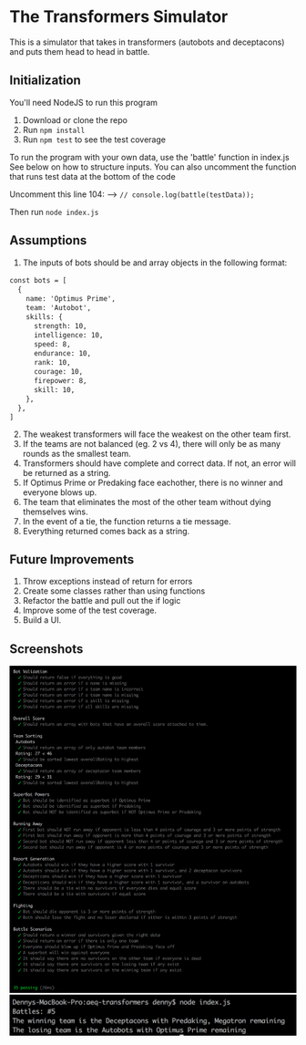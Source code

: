 # The Transformers Simulator

This is a simulator that takes in transformers (autobots and deceptacons) and puts them head to head in battle. 

## Initialization

You'll need NodeJS to run this program

1. Download or clone the repo
2. Run `npm install`
3. Run `npm test` to see the test coverage

To run the program with your own data, use the 'battle' function in index.js See below on how to structure inputs. You can also uncomment the function that runs test data at the bottom of the code

Uncomment this line 104: --> `// console.log(battle(testData));`

Then run `node index.js`

## Assumptions

1. The inputs of bots should be and array objects in the following format:

```
const bots = [
  {
    name: 'Optimus Prime',
    team: 'Autobot',
    skills: {
      strength: 10,
      intelligence: 10,
      speed: 8,
      endurance: 10,
      rank: 10,
      courage: 10,
      firepower: 8,
      skill: 10,
    },
  },
]
```
2. The weakest transformers will face the weakest on the other team first.
3. If the teams are not balanced (eg. 2 vs 4), there will only be as many rounds as the smallest team.
4. Transformers should have complete and correct data. If not, an error will be returned as a string.
5. If Optimus Prime or Predaking face eachother, there is no winner and everyone blows up.
6. The team that eliminates the most of the other team without dying themselves wins.
7. In the event of a tie, the function returns a tie message.
8. Everything returned comes back as a string.

## Future Improvements

1. Throw exceptions instead of return for errors
2. Create some classes rather than using functions
3. Refactor the battle and pull out the if logic
4. Improve some of the test coverage.
5. Build a UI.

## Screenshots

![Test Coverage](https://github.com/dennyhollick/transformers-aeq/blob/master/Tests.png)
![Output From Battle](https://github.com/dennyhollick/transformers-aeq/blob/master/Output.png)